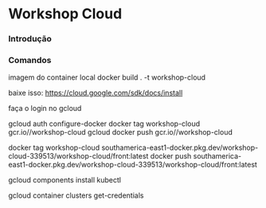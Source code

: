 # Workshop Cloud

### Introdução
  
### Comandos


imagem do container local
docker build . -t workshop-cloud

baixe isso: https://cloud.google.com/sdk/docs/install

faça o login no gcloud

gcloud auth configure-docker
docker tag workshop-cloud gcr.io/<id-project>/workshop-cloud
gcloud docker push gcr.io/<id-project>/workshop-cloud

docker tag workshop-cloud southamerica-east1-docker.pkg.dev/workshop-cloud-339513/workshop-cloud/front:latest
docker push southamerica-east1-docker.pkg.dev/workshop-cloud-339513/workshop-cloud/front:latest

gcloud components install kubectl

gcloud container clusters get-credentials <nome-do-cluster>